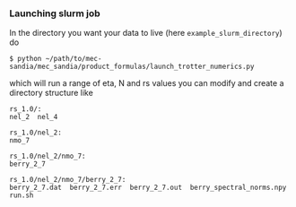 ### Launching slurm job

In the directory you want your data to live (here `example_slurm_directory`) do

```
$ python ~/path/to/mec-sandia/mec_sandia/product_formulas/launch_trotter_numerics.py
```

which will run a range of eta, N and rs values you can modify and create a directory
structure like


```
rs_1.0/:
nel_2  nel_4

rs_1.0/nel_2:
nmo_7

rs_1.0/nel_2/nmo_7:
berry_2_7

rs_1.0/nel_2/nmo_7/berry_2_7:
berry_2_7.dat  berry_2_7.err  berry_2_7.out  berry_spectral_norms.npy  run.sh
```

